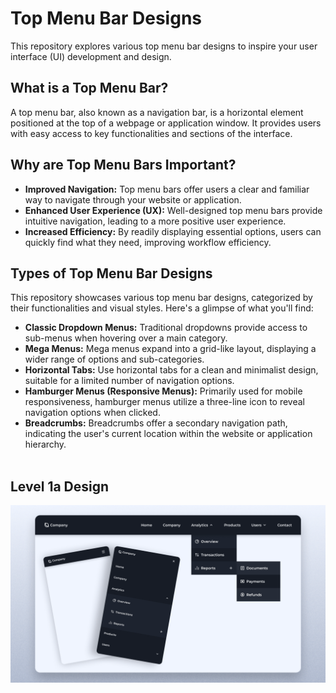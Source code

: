 # Top Menu Bar Designs

This repository explores various top menu bar designs to inspire your user interface (UI) development and design.

## What is a Top Menu Bar?

A top menu bar, also known as a navigation bar, is a horizontal element positioned at the top of a webpage or application window. It provides users with easy access to key functionalities and sections of the interface.

## Why are Top Menu Bars Important?

- **Improved Navigation:** Top menu bars offer users a clear and familiar way to navigate through your website or application.
- **Enhanced User Experience (UX):** Well-designed top menu bars provide intuitive navigation, leading to a more positive user experience.
- **Increased Efficiency:** By readily displaying essential options, users can quickly find what they need, improving workflow efficiency.

## Types of Top Menu Bar Designs

This repository showcases various top menu bar designs, categorized by their functionalities and visual styles. Here's a glimpse of what you'll find:

- **Classic Dropdown Menus:** Traditional dropdowns provide access to sub-menus when hovering over a main category.
- **Mega Menus:** Mega menus expand into a grid-like layout, displaying a wider range of options and sub-categories.
- **Horizontal Tabs:** Use horizontal tabs for a clean and minimalist design, suitable for a limited number of navigation options.
- **Hamburger Menus (Responsive Menus):** Primarily used for mobile responsiveness, hamburger menus utilize a three-line icon to reveal navigation options when clicked.
- **Breadcrumbs:** Breadcrumbs offer a secondary navigation path, indicating the user's current location within the website or application hierarchy.
<br><br>

## Level 1a Design 
![preview img](/lvl1a.png)